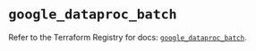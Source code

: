 # `google_dataproc_batch`

Refer to the Terraform Registry for docs: [`google_dataproc_batch`](https://registry.terraform.io/providers/hashicorp/google/6.34.0/docs/resources/dataproc_batch).
